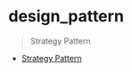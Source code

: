 # design_pattern
> Strategy Pattern
- [Strategy Pattern](https://github.com/chiweichiu/design_pattern/blob/main/StrategyPattern/README.md) <br>
